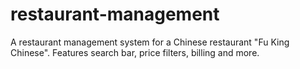 # restaurant-management
A restaurant management system for a Chinese restaurant "Fu King Chinese". Features search bar, price filters, billing and more.
